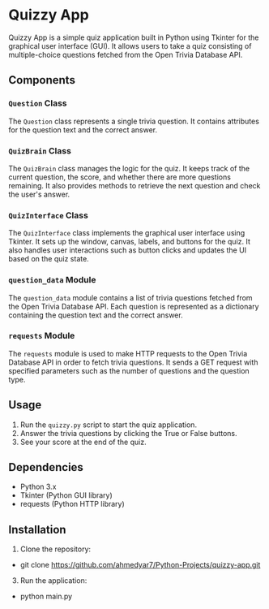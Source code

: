 # Quizzy App

Quizzy App is a simple quiz application built in Python using Tkinter for the graphical user interface (GUI). It allows users to take a quiz consisting of multiple-choice questions fetched from the Open Trivia Database API.

## Components

### `Question` Class

The `Question` class represents a single trivia question. It contains attributes for the question text and the correct answer.

### `QuizBrain` Class

The `QuizBrain` class manages the logic for the quiz. It keeps track of the current question, the score, and whether there are more questions remaining. It also provides methods to retrieve the next question and check the user's answer.

### `QuizInterface` Class

The `QuizInterface` class implements the graphical user interface using Tkinter. It sets up the window, canvas, labels, and buttons for the quiz. It also handles user interactions such as button clicks and updates the UI based on the quiz state.

### `question_data` Module

The `question_data` module contains a list of trivia questions fetched from the Open Trivia Database API. Each question is represented as a dictionary containing the question text and the correct answer.

### `requests` Module

The `requests` module is used to make HTTP requests to the Open Trivia Database API in order to fetch trivia questions. It sends a GET request with specified parameters such as the number of questions and the question type.

## Usage

1. Run the `quizzy.py` script to start the quiz application.
2. Answer the trivia questions by clicking the True or False buttons.
3. See your score at the end of the quiz.

## Dependencies

- Python 3.x
- Tkinter (Python GUI library)
- requests (Python HTTP library)

## Installation

1. Clone the repository:

- git clone https://github.com/ahmedyar7/Python-Projects/quizzy-app.git

3. Run the application:

- python main.py

